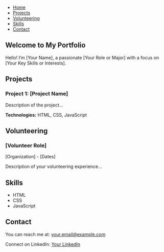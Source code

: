 
<!DOCTYPE html>
<html lang="en">
<head>
  <meta charset="UTF-8">
  <meta name="viewport" content="width=device-width, initial-scale=1.0">
  <title>My Professional Portfolio</title>
  <link rel="stylesheet" href="styles.css">
</head>
<body>

  <nav>
    <ul>
      <li><a href="#home">Home</a></li>
      <li><a href="#projects">Projects</a></li>
      <li><a href="#volunteering">Volunteering</a></li>
      <li><a href="#skills">Skills</a></li>
      <li><a href="#contact">Contact</a></li>
    </ul>
  </nav>

  <section id="home">
    <h1>Welcome to My Portfolio</h1>
    <p>Hello! I’m [Your Name], a passionate [Your Role or Major] with a focus on [Your Key Skills or Interests].</p>
  </section>

  <section id="projects">
    <h2>Projects</h2>
    <div class="project">
      <h3>Project 1: [Project Name]</h3>
      <p>Description of the project…</p>
      <p><strong>Technologies:</strong> HTML, CSS, JavaScript</p>
    </div>
    <!-- Repeat for more projects -->
  </section>

  <section id="volunteering">
    <h2>Volunteering</h2>
    <div class="volunteer-experience">
      <h3>[Volunteer Role]</h3>
      <p>[Organization] - [Dates]</p>
      <p>Description of your volunteering experience…</p>
    </div>
    <!-- Repeat for more volunteering experiences -->
  </section>

  <section id="skills">
    <h2>Skills</h2>
    <ul class="skills-list">
      <li>HTML</li>
      <li>CSS</li>
      <li>JavaScript</li>
      <!-- Add more skills -->
    </ul>
  </section>

  <section id="contact">
    <h2>Contact</h2>
    <p>You can reach me at: <a href="mailto:your.email@example.com">your.email@example.com</a></p>
    <p>Connect on LinkedIn: <a href="https://linkedin.com/in/yourprofile" target="_blank">Your LinkedIn</a></p>
  </section>

</body>
</html>
